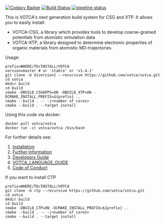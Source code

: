 [![Codacy Badge](https://api.codacy.com/project/badge/Grade/48a26be8dd8b4f0fa67c93646fa6d30d)](https://www.codacy.com/manual/votca-package/votca?utm_source=github.com&amp;utm_medium=referral&amp;utm_content=votca/votca&amp;utm_campaign=Badge_Grade)
[![Build Status](https://travis-ci.org/votca/votca.svg?branch=master)](https://travis-ci.org/votca/votca)
[![pipeline status](https://gitlab.com/votca/votca/badges/master/pipeline.svg)](https://gitlab.com/votca/votca/commits/master)

This is VOTCA's next generation build system for CSG and XTP. It allows you to easily install: 

-   VOTCA-CSG, a library which provides tools to develop coarse-grained potentials from atomistic simulation data
-   VOTCA-XTP, a library designed to determine electronic properties of organic materials from atomistic MD-trajectories.

Usage:

    prefix=WHERE/TO/INSTALL/VOTCA
    version=master # or 'stable' or 'v1.4.1'
    git clone -b ${version} --recursive https://github.com/votca/votca.git
    cd votca
    mkdir build
    cd build
    cmake -DBUILD_CSGAPPS=ON -DBUILD_XTP=ON -DCMAKE_INSTALL_PREFIX=${prefix} ..
    cmake --build . -- -j<number of cores>
    cmake --build . --target install

Using this code via docker:

    docker pull votca/votca
    docker run -it votca/votca /bin/bash

For further details see:

1. [Installation](share/doc/INSTALL.md)
2. [Further Information](http://www.votca.org)
3. [Developers Guide](share/doc/DEVELOPERS_GUIDE.md)
4. [VOTCA_LANGUAGE_GUIDE](share/doc/VOTCA_LANGUAGE_GUIDE.md)
5. [Code of Conduct](share/doc/CODE_OF_CONDUCT.md)

If you want to install CTP 

    prefix=WHERE/TO/INSTALL/VOTCA
    git clone -b ctp --recursive https://github.com/votca/votca.git
    cd votca
    mkdir build
    cd build
    cmake -DBUILD_CTP=ON -DCMAKE_INSTALL_PREFIX=${prefix} ..
    cmake --build . -- -j<number of cores>
    cmake --build . --target install
